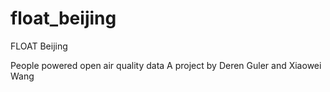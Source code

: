 # float_beijing
FLOAT Beijing

People powered open air quality data
A project by Deren Guler and Xiaowei Wang

